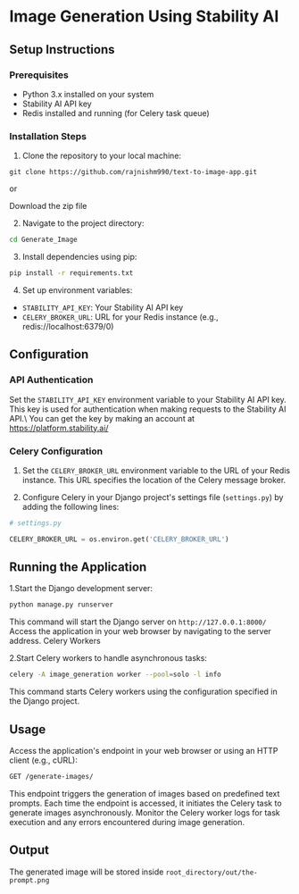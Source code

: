 # Image Generation Using Stability AI
## Setup Instructions

### Prerequisites

- Python 3.x installed on your system
- Stability AI API key
- Redis installed and running (for Celery task queue)

### Installation Steps

1. Clone the repository to your local machine:

``` git clone https://github.com/rajnishm990/text-to-image-app.git ```

or

Download the zip file 

2. Navigate to the project directory:

``` bash
cd Generate_Image 
```

3. Install dependencies using pip:

``` bash
pip install -r requirements.txt
```

4. Set up environment variables:

- `STABILITY_API_KEY`: Your Stability AI API key
- `CELERY_BROKER_URL`: URL for your Redis instance (e.g., redis://localhost:6379/0)

## Configuration

### API Authentication

Set the `STABILITY_API_KEY` environment variable to your Stability AI API key. This key is used for authentication when making requests to the Stability AI API.\ 
You can get the key by making an account at https://platform.stability.ai/


### Celery Configuration

1. Set the `CELERY_BROKER_URL` environment variable to the URL of your Redis instance. This URL specifies the location of the Celery message broker.

2. Configure Celery in your Django project's settings file (`settings.py`) by adding the following lines:

```python
# settings.py

CELERY_BROKER_URL = os.environ.get('CELERY_BROKER_URL')

```

## Running the Application

1.Start the Django development server:
``` bash
python manage.py runserver
 ```
This command will start the Django server on ``` http://127.0.0.1:8000/ ```
Access the application in your web browser by navigating to the server address.
Celery Workers

2.Start Celery workers to handle asynchronous tasks:

``` bash
celery -A image_generation worker --pool=solo -l info
```
This command starts Celery workers using the configuration specified in the Django project.

## Usage
Access the application's endpoint in your web browser or using an HTTP client (e.g., cURL):
``` bash
GET /generate-images/
```

This endpoint triggers the generation of images based on predefined text prompts. Each time the endpoint is accessed, it initiates the Celery task to generate images asynchronously.
Monitor the Celery worker logs for task execution and any errors encountered during image generation.


## Output 
The generated image will be stored inside ``` root_directory/out/the-prompt.png ```
